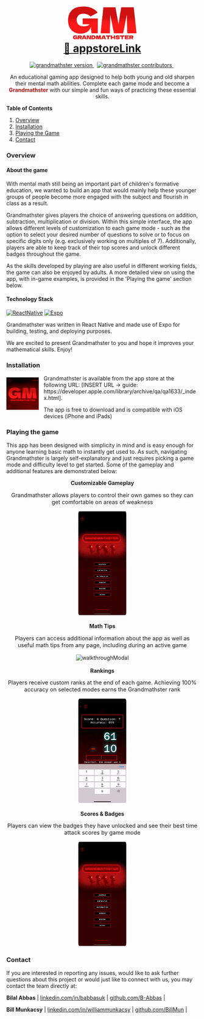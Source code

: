 <!-- 
bugfixes todo -
- addition hard mode - not aligning properly on ipad (swap first and second num?)
- ... -->

<!-- Solution with regex -->
<!-- const [fieldInput, setFieldInput] = useState('')

onChangeText = {(input) => {
                    const changeText = (input) => {
                      let newText = input.replace(/[^0-9]+/, '')
                      setFieldInput(newText)
                    }
                    changeText(input)
                  }}
                  value={fieldInput} -->

<!-- HEADER -->
<h1 align="center">
  <img alt="Grandmathster logo" src="./assets/documentation/img/grandmathsterLogo.png" width=180/><br/>
  <a href="INSERTLINK">🔗 appstoreLink</a>
</h1>

<!-- BADGES -->
<p align="center">
<a href="">
<img src="https://img.shields.io/badge/Version-1.0-00ADD8?style=for-the-badge" alt="grandmathster version" />
</a>&nbsp;
<a href="">
<img src="https://img.shields.io/badge/Contributors-2-success?style=for-the-badge&logo=none" alt="grandmathster contributors" />
</a>&nbsp;
</p>

<!-- BRIEF DESCRIPTION -->
<p align="center">
An educational gaming app designed to help both young and old sharpen their mental math abilities. Complete each game mode and become a <b style="color:#B8100F">Grandmathster</b> with our simple and fun ways of practicing these essential skills.
</p>

<!-- TABLE OF CONTENTS -->
  <summary>
  <b>Table of Contents</b>
  </summary>
  <ol>
    <li>
      <a href="#overview">Overview</a>
    </li>
    <li>
      <a href="#installation">Installation</a>
    </li>
    <li><a href="#playing-the-game">Playing the Game</a></li>
    <li><a href="#contact">Contact</a></li>
  </ol>

### Overview

#### About the game

With mental math still being an important part of children's formative education, we wanted to build an app that would mainly help these younger groups of people become more engaged with the subject and flourish in class as a result.

Grandmathster gives players the choice of answering questions on addition, subtraction, multiplication or division. Within this simple interface, the app allows different levels of customization to each game mode - such as the option to select your desired number of questions to solve or to focus on specific digits only (e.g. exclusively working on multiples of 7). Additionally, players are able to keep track of their top scores and unlock different badges throughout the game.

As the skills developed by playing are also useful in different working fields, the game can also be enjoyed by adults. A more detailed view on using the app, with in-game examples, is provided in the 'Playing the game' section below.

#### Technology Stack

[![ReactNative][ReactNative]][ReactNative-url]  [![Expo][Expo]][Expo-url]

Grandmathster was written in React Native and made use of Expo for building, testing, and deploying purposes.

We are excited to present Grandmathster to you and hope it improves your mathematical skills. Enjoy!

### Installation

<a href="INSERTURL"><img style="vertical-align:top; margin-top: 0.45em" align="left" alt="Grandmathster logo" src="./assets/documentation/img/grandmathsterLogoApp.jpg" width=85/></a>

<p style="margin-left:7em">
Grandmathster is available from the app store at the following URL:  
[INSERT URL -> guide: https://developer.apple.com/library/archive/qa/qa1633/_index.html].
</p>
<p style="margin-left:7em">
The app is free to download and is compatible with iOS devices (iPhone and iPads)</p>

### Playing the game

This app has been designed with simplicity in mind and is easy enough for anyone learning basic math to instantly get used to. As such, navigating Grandmathster is largely self-explanatory and just requires picking a game mode and difficulty level to get started. Some of the gameplay and additional features are demonstrated below:
<br/>

<!-- Screen Capture: Customizable gameplay -->
<div align="center">
<div style="font-weight:bold">Customizable Gameplay</div>
<p style="font-size:11pt">Grandmathster allows players to control their own games so they can get comfortable on areas of weakness</p><img alt="walkthroughGameplay" src="./assets/documentation/vid/gameplay.gif" width="25%" height="25%" style="border-radius:2.5%"/>
</div>
<br/>

<!-- Screen Capture: Math Tips -->
<div align="center">
<div style="font-weight:bold">Math Tips</div>
<p style="font-size:11pt">Players can access additional information about the app as well as useful math tips from any page, including during an active game</p><img alt="walkthroughModal" src="./assets/documentation/vid/modal.gif" width="25%" height="25%" style="border-radius:2.5%"/>
</div>
<br/>

<!-- Screen Capture: Rankings -->
<div align="center">
<div style="font-weight:bold">Rankings</div>
<p style="font-size:11pt">Players receive custom ranks at the end of each game. Achieving 100% accuracy on selected modes earns the Grandmathster rank</p><img alt="walkthroughGameover" src="./assets/documentation/vid/gameover.gif" width="25%" height="25%" style="border-radius:2.5%"/>
</div>
<br/>

<!-- Screen Capture: Scores & Badges -->
<div align="center">
<div style="font-weight:bold">Scores & Badges</div>
<p style="font-size:11pt">Players can view the badges they have unlocked and see their best time attack scores by game mode</p><img alt="walkthroughScores" src="./assets/documentation/vid/scores.gif" width="25%" height="25%" style="border-radius:2.5%"/>
</div>

### Contact

If you are interested in reporting any issues, would like to ask further questions about this project or would just like to connect with us, you may contact the team directly at:

**Bilal Abbas**
| [linkedin.com/in/babbasuk](https://linkedin.com/in/babbasuk) | [github.com/B-Abbas](https://github.com/B-Abbas) |

**Bill Munkacsy**
| [linkedin.com/in/williammunkacsy](https://linkedin.com/in/williammunkacsy) | [github.com/BillMun](https://github.com/BillMun) |

<!-- VARS -->

[ReactNative]: https://img.shields.io/badge/react_native-%2320232a.svg?style=for-the-badge&logo=react&logoColor=%2361DAFB
[ReactNative-url]: https://reactnative.dev/

[Expo]: https://img.shields.io/badge/expo-1C1E24?style=for-the-badge&logo=expo&logoColor=#D04A37
[Expo-url]: https://expo.dev/
